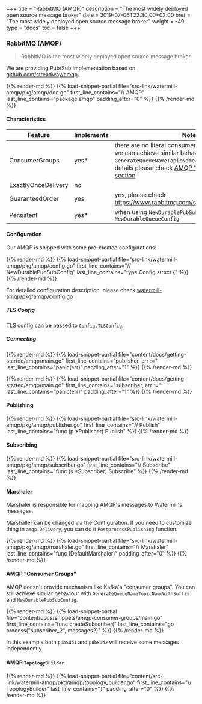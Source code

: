 +++
title = "RabbitMQ (AMQP)"
description = "The most widely deployed open source message broker"
date = 2019-07-06T22:30:00+02:00
bref = "The most widely deployed open source message broker"
weight = -40
type = "docs"
toc = false
+++

### RabbitMQ (AMQP)

> RabbitMQ is the most widely deployed open source message broker.

We are providing Pub/Sub implementation based on [github.com/streadway/amqp](https://github.com/streadway/amqp).

{{% render-md %}}
{{% load-snippet-partial file="src-link/watermill-amqp/pkg/amqp/doc.go" first_line_contains="// AMQP" last_line_contains="package amqp" padding_after="0" %}}
{{% /render-md %}}

#### Characteristics

| Feature | Implements | Note |
| ------- | ---------- | ---- |
| ConsumerGroups | yes* | there are no literal consumer groups in AMQP, but we can achieve similar behaviour with `GenerateQueueNameTopicNameWithSuffix`. For more details please check [AMQP "Consumer Groups" section](#amqp-consumer-groups) |
| ExactlyOnceDelivery | no |  |
| GuaranteedOrder | yes |  yes, please check https://www.rabbitmq.com/semantics.html#ordering |
| Persistent | yes* | when using `NewDurablePubSubConfig` or `NewDurableQueueConfig`  |

#### Configuration

Our AMQP is shipped with some pre-created configurations:

{{% render-md %}}
{{% load-snippet-partial file="src-link/watermill-amqp/pkg/amqp/config.go" first_line_contains="// NewDurablePubSubConfig" last_line_contains="type Config struct {" %}}
{{% /render-md %}}

For detailed configuration description, please check [watermill-amqp/pkg/amqp/config.go](https://github.com/ThreeDotsLabs/watermill-amqp/tree/master/pkg/amqp/config.go)

##### TLS Config

TLS config can be passed to `Config.TLSConfig`.

##### Connecting

{{% render-md %}}
{{% load-snippet-partial file="content/docs/getting-started/amqp/main.go" first_line_contains="publisher, err :=" last_line_contains="panic(err)" padding_after="1" %}}
{{% /render-md %}}

{{% render-md %}}
{{% load-snippet-partial file="content/docs/getting-started/amqp/main.go" first_line_contains="subscriber, err :=" last_line_contains="panic(err)" padding_after="1" %}}
{{% /render-md %}}

#### Publishing

{{% render-md %}}
{{% load-snippet-partial file="src-link/watermill-amqp/pkg/amqp/publisher.go" first_line_contains="// Publish" last_line_contains="func (p *Publisher) Publish" %}}
{{% /render-md %}}

#### Subscribing

{{% render-md %}}
{{% load-snippet-partial file="src-link/watermill-amqp/pkg/amqp/subscriber.go" first_line_contains="// Subscribe" last_line_contains="func (s *Subscriber) Subscribe" %}}
{{% /render-md %}}

#### Marshaler

Marshaler is responsible for mapping AMQP's messages to Watermill's messages.

Marshaller can be changed via the Configuration.
If you need to customize thing in `amqp.Delivery`, you can do it `PostprocessPublishing` function.

{{% render-md %}}
{{% load-snippet-partial file="src-link/watermill-amqp/pkg/amqp/marshaler.go" first_line_contains="// Marshaler" last_line_contains="func (DefaultMarshaler)" padding_after="0" %}}
{{% /render-md %}}

#### AMQP "Consumer Groups"

AMQP doesn't provide mechanism like Kafka's "consumer groups". You can still achieve similar behaviour with `GenerateQueueNameTopicNameWithSuffix` and `NewDurablePubSubConfig`.

{{% render-md %}}
{{% load-snippet-partial file="content/docs/snippets/amqp-consumer-groups/main.go" first_line_contains="func createSubscriber(" last_line_contains="go process(\"subscriber_2\", messages2)" %}}
{{% /render-md %}}

In this example both `pubSub1` and `pubSub2` will receive some messages independently.

#### AMQP `TopologyBuilder`

{{% render-md %}}
{{% load-snippet-partial file="content/src-link/watermill-amqp/pkg/amqp/topology_builder.go" first_line_contains="// TopologyBuilder" last_line_contains="}" padding_after="0" %}}
{{% /render-md %}}


